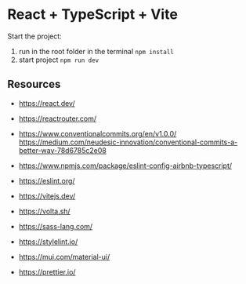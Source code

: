 # React + TypeScript + Vite

Start the project:

1. run in the root folder in the terminal `npm install`
2. start project `npm run dev`

## Resources

- https://react.dev/
- https://reactrouter.com/

- https://www.conventionalcommits.org/en/v1.0.0/
  https://medium.com/neudesic-innovation/conventional-commits-a-better-way-78d6785c2e08
- https://www.npmjs.com/package/eslint-config-airbnb-typescript/
- https://eslint.org/

- https://vitejs.dev/
- https://volta.sh/

- https://sass-lang.com/
- https://stylelint.io/
- https://mui.com/material-ui/
- https://prettier.io/
